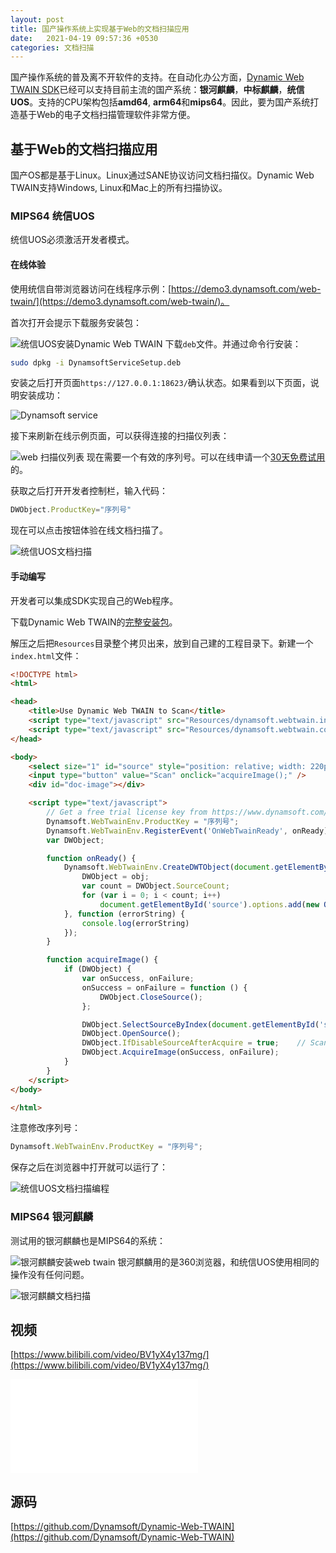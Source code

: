 ```yaml
---
layout: post
title: 国产操作系统上实现基于Web的文档扫描应用
date:   2021-04-19 09:57:36 +0530
categories: 文档扫描
---
```


国产操作系统的普及离不开软件的支持。在自动化办公方面，[Dynamic Web TWAIN SDK](https://www.dynamsoft.com/web-twain/overview/?urlsource=csdn)已经可以支持目前主流的国产系统：**银河麒麟**，**中标麒麟**，**统信UOS**。支持的CPU架构包括**amd64**, **arm64**和**mips64**。因此，要为国产系统打造基于Web的电子文档扫描管理软件非常方便。

## 基于Web的文档扫描应用
国产OS都是基于Linux。Linux通过SANE协议访问文档扫描仪。Dynamic Web TWAIN支持Windows, Linux和Mac上的所有扫描协议。

### MIPS64 统信UOS 
统信UOS必须激活开发者模式。

#### 在线体验
使用统信自带浏览器访问在线程序示例：[https://demo3.dynamsoft.com/web-twain/](https://demo3.dynamsoft.com/web-twain/)。

首次打开会提示下载服务安装包：

![统信UOS安装Dynamic Web TWAIN](/album/2021/china-os-web-twain/install.png)
下载`deb`文件。并通过命令行安装：

```bash
sudo dpkg -i DynamsoftServiceSetup.deb
```

安装之后打开页面`https://127.0.0.1:18623/`确认状态。如果看到以下页面，说明安装成功：

![Dynamsoft service](/album/2021/china-os-web-twain/dynamsoft-service.png)

接下来刷新在线示例页面，可以获得连接的扫描仪列表：

![web 扫描仪列表](/album/2021/china-os-web-twain/scanner-list.png)
现在需要一个有效的序列号。可以在线申请一个[30天免费试用](https://www.dynamsoft.com/customer/license/trialLicense/?product=dwt)的。

获取之后打开开发者控制栏，输入代码：

```js
DWObject.ProductKey="序列号"
```

现在可以点击按钮体验在线文档扫描了。

![统信UOS文档扫描](/album/2021/china-os-web-twain/uos-document-scan.png)

#### 手动编写
开发者可以集成SDK实现自己的Web程序。

下载Dynamic Web TWAIN的[完整安装包](https://www.dynamsoft.com/web-twain/downloads)。

解压之后把`Resources`目录整个拷贝出来，放到自己建的工程目录下。新建一个`index.html`文件：

```html
<!DOCTYPE html>
<html>

<head>
    <title>Use Dynamic Web TWAIN to Scan</title>
    <script type="text/javascript" src="Resources/dynamsoft.webtwain.initiate.js"></script>
    <script type="text/javascript" src="Resources/dynamsoft.webtwain.config.js"></script>
</head>

<body>
    <select size="1" id="source" style="position: relative; width: 220px;"></select>
    <input type="button" value="Scan" onclick="acquireImage();" />
    <div id="doc-image"></div>

    <script type="text/javascript">
        // Get a free trial license key from https://www.dynamsoft.com/customer/license/trialLicense/?product=dwt
        Dynamsoft.WebTwainEnv.ProductKey = "序列号";
        Dynamsoft.WebTwainEnv.RegisterEvent('OnWebTwainReady', onReady);
        var DWObject;

        function onReady() {
            Dynamsoft.WebTwainEnv.CreateDWTObject(document.getElementById('doc-image'), function (obj) {
                DWObject = obj;
                var count = DWObject.SourceCount;
                for (var i = 0; i < count; i++)
                    document.getElementById('source').options.add(new Option(DWObject.GetSourceNameItems(i), i));
            }, function (errorString) {
                console.log(errorString)
            });
        }

        function acquireImage() {
            if (DWObject) {
                var onSuccess, onFailure;
                onSuccess = onFailure = function () {
                    DWObject.CloseSource();
                };

                DWObject.SelectSourceByIndex(document.getElementById('source').selectedIndex); //Use method SelectSourceByIndex to avoid the 'Select Source' dialog
                DWObject.OpenSource();
                DWObject.IfDisableSourceAfterAcquire = true;	// Scanner source will be disabled/closed automatically after the scan.
                DWObject.AcquireImage(onSuccess, onFailure);
            }
        }
    </script>
</body>

</html>

```

注意修改序列号：

```js
Dynamsoft.WebTwainEnv.ProductKey = "序列号";
```

保存之后在浏览器中打开就可以运行了：

![统信UOS文档扫描编程](/album/2021/china-os-web-twain/uos-document-scan-programming.png)


### MIPS64 银河麒麟
测试用的银河麒麟也是MIPS64的系统：

![银河麒麟安装web twain](/album/2021/china-os-web-twain/kylin-web-twain-install.png)
银河麒麟用的是360浏览器，和统信UOS使用相同的操作没有任何问题。

![银河麒麟文档扫描](/album/2021/china-os-web-twain/kylin-os-document-scan.png)

## 视频 
[https://www.bilibili.com/video/BV1yX4y137mg/](https://www.bilibili.com/video/BV1yX4y137mg/)

<iframe src="//player.bilibili.com/player.html?aid=714674193&bvid=BV1yX4y137mg&cid=310664636&page=1" scrolling="no" border="0" frameborder="no" framespacing="0" allowfullscreen="true"> </iframe>


## 源码
[https://github.com/Dynamsoft/Dynamic-Web-TWAIN](https://github.com/Dynamsoft/Dynamic-Web-TWAIN)